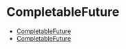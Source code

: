 # CompletableFuture

* [CompletableFuture](https://blog.csdn.net/weixin_46549023/article/details/130394998)
* [CompletableFuture](https://blog.csdn.net/Ascend1977/article/details/130860560)
